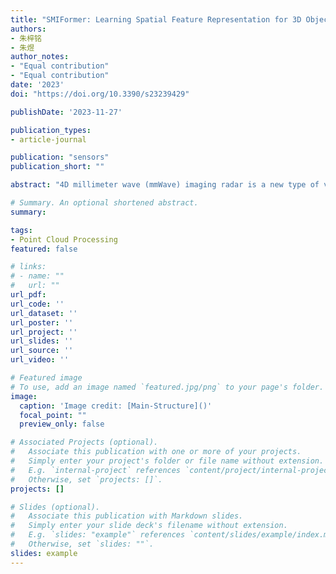 ```yaml
---
title: "SMIFormer: Learning Spatial Feature Representation for 3D Object Detection from 4D Imaging Radar via Multi-View Interactive Transformers"
authors:
- 朱梓铭
- 朱煜
author_notes:
- "Equal contribution"
- "Equal contribution"
date: '2023'
doi: "https://doi.org/10.3390/s23239429"

publishDate: '2023-11-27'

publication_types:
- article-journal

publication: "sensors"
publication_short: ""

abstract: "4D millimeter wave (mmWave) imaging radar is a new type of vehicle sensor technology that is critical to autonomous driving systems due to its lower cost and robustness in complex weather. However, the sparseness and noise of point clouds are still the main problems restricting the practical application of 4D imaging radar. In this paper, we introduce SMIFormer, a multi-view feature fusion network framework based on 4D radar single-modal input. SMIFormer decouples the 3D point cloud scene into 3 independent but interrelated perspectives, including bird’s-eye view (BEV), front view (FV), and side view (SV), thereby better modeling the entire 3D scene and overcoming the shortcomings of insufficient feature representation capabilities under single-view built from extremely sparse point clouds. For multi-view features, we proposed multi-view feature interaction (MVI) to exploit the inner relationship between different views by integrating features from intra-view interaction and cross-view interaction. We evaluated the proposed SMIFormer on the View-of-Delft (VoD) dataset. The mAP of our method reached 48.77 and 71.13 in the fully annotated area and the driving corridor area, respectively. This shows that 4D radar has great development potential in the field of 3D object detection."

# Summary. An optional shortened abstract.
summary: 

tags:
- Point Cloud Processing
featured: false

# links:
# - name: ""
#   url: ""
url_pdf: 
url_code: ''
url_dataset: ''
url_poster: ''
url_project: ''
url_slides: ''
url_source: ''
url_video: ''

# Featured image
# To use, add an image named `featured.jpg/png` to your page's folder. 
image:
  caption: 'Image credit: [Main-Structure]()'
  focal_point: ""
  preview_only: false

# Associated Projects (optional).
#   Associate this publication with one or more of your projects.
#   Simply enter your project's folder or file name without extension.
#   E.g. `internal-project` references `content/project/internal-project/index.md`.
#   Otherwise, set `projects: []`.
projects: []

# Slides (optional).
#   Associate this publication with Markdown slides.
#   Simply enter your slide deck's filename without extension.
#   E.g. `slides: "example"` references `content/slides/example/index.md`.
#   Otherwise, set `slides: ""`.
slides: example
---
```

